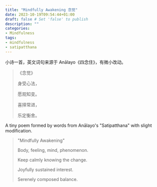 ```yaml
---
title: "Mindfully Awakening 念觉"
date: 2023-10-19T09:54:44+01:00
draft: false # Set 'false' to publish
description: ""
categories:
- Mindfulness
tags:
- mindfulness
- satipatthana
---
```

小诗一首，英文词句来源于 Anālayo《四念住》，有微小改动。

> 《念觉》
> 
> 身受心法，
> 
> 愿观知变。
> 
> 喜择常进，
> 
> 乐定衡舍。

A tiny poem formed by words from Anālayo's "Satipatthana" with slight modification.

> "Mindfully Awakening"
> 
> Body, feeling, mind, phenomenon.
> 
> Keep calmly knowing the change.
> 
> Joyfully sustained interest.
> 
> Serenely composed balance.